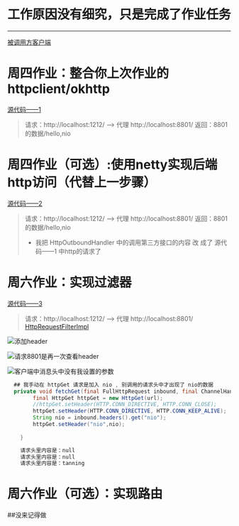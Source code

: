 # 工作原因没有细究，只是完成了作业任务
------------------------
[被调用方客户端](/test_client)

# 周四作业：整合你上次作业的httpclient/okhttp
[源代码——1](https://github.com/en-o/JAVA-000/tree/main/Week_03/week03_1)
> 请求：http://localhost:1212/ ——> 代理 http://localhost:8801/
> 返回：8801的数据/hello,nio


# 周四作业（可选）:使用netty实现后端http访问（代替上一步骤）
[源代码——2](https://github.com/en-o/JAVA-000/tree/main/Week_03/week03_2)
> 请求：http://localhost:1212/ ——> 代理 http://localhost:8801/
> 返回：8801的数据/hello,nio
>   - 我把 HttpOutboundHandler 中的调用第三方接口的内容 改 成了 源代码——1 中http的请求了

# 周六作业：实现过滤器
[源代码——3](https://github.com/en-o/JAVA-000/tree/main/Week_03/week03_3)
> 请求：http://localhost:1212/ ——> 代理 http://localhost:8801/
[HttpRequestFilterImpl](/week03_3/filter/HttpRequestFilterImpl.java)

![添加header](https://github.com/en-o/JAVA-000/tree/main/week03_3/image/添加header.png)

![请求8801是再一次查看header](https://github.com/en-o/JAVA-000/tree/main/Week_03/week03_3/image/请求8801是再一次查看header.png)

![客户端中消息头中没有我设置的参数](https://github.com/en-o/JAVA-000/tree/main/Week_03/week03_3/image/被调用方.png)

```java
  ## 我手动在 httpGet 请求是加入 nio , 别调用的请求头中才出现了 nio的数据
  private void fetchGet(final FullHttpRequest inbound, final ChannelHandlerContext ctx, final String url) {
        final HttpGet httpGet = new HttpGet(url);
        //httpGet.setHeader(HTTP.CONN_DIRECTIVE, HTTP.CONN_CLOSE);
        httpGet.setHeader(HTTP.CONN_DIRECTIVE, HTTP.CONN_KEEP_ALIVE);
        String nio = inbound.headers().get("nio");
        httpGet.setHeader("nio",nio);
    
    }

    请求头里内容是：null
    请求头里内容是：null
    请求头里内容是：tanning

```

# 周六作业（可选）：实现路由
##没来记得做

